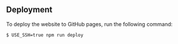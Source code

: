 ## Deployment

To deploy the website to GitHub pages, run the following command:

```
$ USE_SSH=true npm run deploy
```
